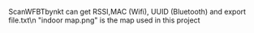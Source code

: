 ScanWFBTbynkt can get RSSI,MAC (Wifi), UUID (Bluetooth) and export file.txt\n
"indoor map.png" is the map used in this project
